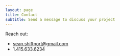 ```yaml
---
layout: page
title: Contact
subtitle: Send a message to discuss your project
---
```


Reach out:
- sean.shiftport@gmail.com
- 1.415.633.6234